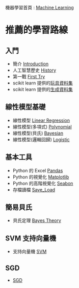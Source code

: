 
機器學習首頁 : [Machine Learning](https://tobytoy.github.io/OpenResource/machine-learning(scikit-learn)/)

# 推薦的學習路線

## 入門

- 簡介 [Introduction](https://github.com/tobytoy/OpenResource/blob/main/machine-learning(scikit-learn)/jupyter/%E7%B0%A1%E4%BB%8B(Introduction)/01-01%20Introduction.ipynb)
- 人工智慧歷史 [History](https://tobytoy.github.io/OpenResource/blob/main/machine-learning(scikit-learn)/jupyter/%E7%B0%A1%E4%BB%8B(Introduction)/)
- 第一戰 [First Try](https://github.com/tobytoy/OpenResource/blob/main/machine-learning(scikit-learn)/jupyter/%E7%B0%A1%E4%BB%8B(Introduction)/01-02%20First_Try)
- scikit learn 提供的[玩具資料集](https://github.com/tobytoy/OpenResource/blob/main/machine-learning(scikit-learn)/jupyter/%E8%B3%87%E6%96%99%E9%9B%86(datasets)/01-03%20Toy-datasets.ipynb)
- scikit learn 提供的[生成資料集](https://github.com/tobytoy/OpenResource/blob/main/machine-learning(scikit-learn)/jupyter/%E8%B3%87%E6%96%99%E9%9B%86(datasets)/01-04%20Generated-Datasets.ipynb)

## 線性模型基礎

- 線性模型 [Linear Regression](https://github.com/tobytoy/OpenResource/blob/main/machine-learning(scikit-learn)/jupyter/%E5%9F%BA%E6%9C%AC%E6%A8%A1%E5%9E%8B(basic-model)/%E7%B7%9A%E6%80%A7%E6%A8%A1%E5%9E%8B(Linear)/02_01%20Linear_Regression.ipynb)
- 線性模型(多項式) [Polynomial](https://github.com/tobytoy/OpenResource/blob/main/machine-learning(scikit-learn)/jupyter/%E5%9F%BA%E6%9C%AC%E6%A8%A1%E5%9E%8B(basic-model)/%E7%B7%9A%E6%80%A7%E6%A8%A1%E5%9E%8B(Linear)/02_02%20Linear_Regression_Polynomial.ipynb)
- 線性模型(貝氏) [Bayesian](https://github.com/tobytoy/OpenResource/blob/main/machine-learning(scikit-learn)/jupyter/%E5%9F%BA%E6%9C%AC%E6%A8%A1%E5%9E%8B(basic-model)/%E7%B7%9A%E6%80%A7%E6%A8%A1%E5%9E%8B(Linear)/02_03%20Linear_Regression_Bayesian.ipynb)
- 線性模型(邏輯回歸) [Logistic](https://github.com/tobytoy/OpenResource/blob/main/machine-learning(scikit-learn)/jupyter/%E5%9F%BA%E6%9C%AC%E6%A8%A1%E5%9E%8B(basic-model)/%E7%B7%9A%E6%80%A7%E6%A8%A1%E5%9E%8B(Linear)/02_04%20Linear_Regression_Logistic.ipynb)

## 基本工具

- Python 的 Excel [Pandas](https://tobytoy.github.io/OpenResource/blob/main/machine-learning(scikit-learn)/jupyter/%E5%85%B6%E4%BB%96%E5%B7%A5%E5%85%B7(other-tools)/00-01%20(Appendex)%20Pandas)
- Python 的視覺化 [Matplotlib](https://tobytoy.github.io/OpenResource/blob/main/machine-learning(scikit-learn)/jupyter/%E5%85%B6%E4%BB%96%E5%B7%A5%E5%85%B7(other-tools)/00-02%20(Appendex)%20Visualization)
- Python 的高階視覺化 [Seabon](https://tobytoy.github.io/OpenResource/blob/main/machine-learning(scikit-learn)/jupyter/%E5%85%B6%E4%BB%96%E5%B7%A5%E5%85%B7(other-tools)/00-03%20(Appendex)%20seabon)
- 存檔讀檔 [Save_Load](https://tobytoy.github.io/OpenResource/blob/main/machine-learning(scikit-learn)/jupyter/%E5%85%B6%E4%BB%96%E5%B7%A5%E5%85%B7(other-tools)/00-04%20(Appendex)%20Save_Load)

## 簡易貝氏

- 貝氏定理 [Bayes Theory](https://github.com/tobytoy/OpenResource/blob/main/machine-learning(scikit-learn)/jupyter/%E5%9F%BA%E6%9C%AC%E6%A8%A1%E5%9E%8B(basic-model)/%E8%B2%9D%E6%B0%8F(bayes)/03_01%20Bayes_Theory.ipynb)

## SVM 支持向量機

- 支持向量機 [SVM](https://github.com/tobytoy/OpenResource/blob/main/machine-learning(scikit-learn)/jupyter/%E5%9F%BA%E6%9C%AC%E6%A8%A1%E5%9E%8B(basic-model)/%E6%94%AF%E6%8C%81%E5%90%91%E9%87%8F%E6%A9%9F(SVM)/04_01%20Support_Vector_Machines.ipynb)

## SGD

- [SGD](https://github.com/tobytoy/OpenResource/blob/main/machine-learning(scikit-learn)/jupyter/%E5%9F%BA%E6%9C%AC%E6%A8%A1%E5%9E%8B(basic-model)/%E9%9A%A8%E6%A9%9F%E6%A2%AF%E5%BA%A6%E4%B8%8B%E9%99%8D(stochastic-gradient-descent)/05_01%20Stochastic_Gradient_Descent.ipynb)

